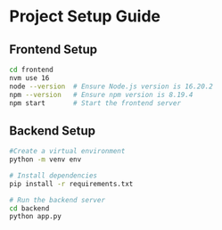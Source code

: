 
# Project Setup Guide

## Frontend Setup

```sh
cd frontend
nvm use 16
node --version  # Ensure Node.js version is 16.20.2
npm --version   # Ensure npm version is 8.19.4
npm start       # Start the frontend server
```

## Backend Setup

```sh
#Create a virtual environment
python -m venv env

# Install dependencies
pip install -r requirements.txt

# Run the backend server
cd backend
python app.py
```

